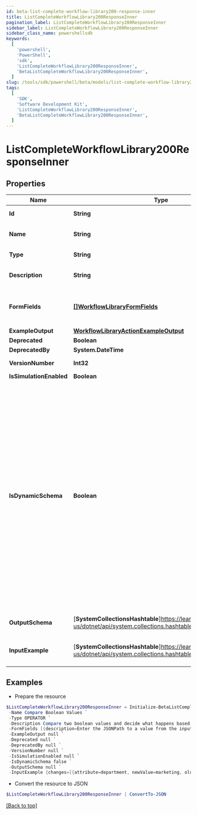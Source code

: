 ```yaml
---
id: beta-list-complete-workflow-library200-response-inner
title: ListCompleteWorkflowLibrary200ResponseInner
pagination_label: ListCompleteWorkflowLibrary200ResponseInner
sidebar_label: ListCompleteWorkflowLibrary200ResponseInner
sidebar_class_name: powershellsdk
keywords:
  [
    'powershell',
    'PowerShell',
    'sdk',
    'ListCompleteWorkflowLibrary200ResponseInner',
    'BetaListCompleteWorkflowLibrary200ResponseInner',
  ]
slug: /tools/sdk/powershell/beta/models/list-complete-workflow-library200-response-inner
tags:
  [
    'SDK',
    'Software Development Kit',
    'ListCompleteWorkflowLibrary200ResponseInner',
    'BetaListCompleteWorkflowLibrary200ResponseInner',
  ]
---
```


# ListCompleteWorkflowLibrary200ResponseInner

## Properties

| Name | Type | Description | Notes |
| --- | --- | --- | --- |
| **Id** | **String** | Operator ID. | [optional] |
| **Name** | **String** | Operator friendly name | [optional] |
| **Type** | **String** | Operator type | [optional] |
| **Description** | **String** | Description of the operator | [optional] |
| **FormFields** | [**[]WorkflowLibraryFormFields**](workflow-library-form-fields) | One or more inputs that the operator accepts | [optional] |
| **ExampleOutput** | [**WorkflowLibraryActionExampleOutput**](workflow-library-action-example-output) |  | [optional] |
| **Deprecated** | **Boolean** |  | [optional] |
| **DeprecatedBy** | **System.DateTime** |  | [optional] |
| **VersionNumber** | **Int32** | Version number | [optional] |
| **IsSimulationEnabled** | **Boolean** |  | [optional] |
| **IsDynamicSchema** | **Boolean** | Determines whether the dynamic output schema is returned in place of the action's output schema. The dynamic schema lists non-static properties, like properties of a workflow form where each form has different fields. These will be provided dynamically based on available form fields. | [optional] |
| **OutputSchema** | [**SystemCollectionsHashtable**]https://learn.microsoft.com/en-us/dotnet/api/system.collections.hashtable?view=net-9.0 | Example output schema | [optional] |
| **InputExample** | [**SystemCollectionsHashtable**]https://learn.microsoft.com/en-us/dotnet/api/system.collections.hashtable?view=net-9.0 | Example trigger payload if applicable | [optional] |

## Examples

- Prepare the resource

```powershell
$ListCompleteWorkflowLibrary200ResponseInner = Initialize-BetaListCompleteWorkflowLibrary200ResponseInner  -Id sp:compare-boolean `
 -Name Compare Boolean Values `
 -Type OPERATOR `
 -Description Compare two boolean values and decide what happens based on the result. `
 -FormFields [{description=Enter the JSONPath to a value from the input to compare to Variable B., helpText=, label=Variable A, name=variableA.$, required=true, type=text}, {helpText=Select an operation., label=Operation, name=operator, options=[{label=Equals, value=BooleanEquals}], required=true, type=select}, {description=Enter the JSONPath to a value from the input to compare to Variable A., helpText=, label=Variable B, name=variableB.$, required=false, type=text}, {description=Enter True or False., helpText=, label=Variable B, name=variableB, required=false, type=text}] `
 -ExampleOutput null `
 -Deprecated null `
 -DeprecatedBy null `
 -VersionNumber null `
 -IsSimulationEnabled null `
 -IsDynamicSchema false `
 -OutputSchema null `
 -InputExample {changes=[{attribute=department, newValue=marketing, oldValue=sales}, {attribute=manager, newValue={id=ee769173319b41d19ccec6c235423236c, name=mean.guy, type=IDENTITY}, oldValue={id=ee769173319b41d19ccec6c235423237b, name=nice.guy, type=IDENTITY}}, {attribute=email, newValue=john.doe@gmail.com, oldValue=john.doe@hotmail.com}], identity={id=ee769173319b41d19ccec6cea52f237b, name=john.doe, type=IDENTITY}}
```

- Convert the resource to JSON

```powershell
$ListCompleteWorkflowLibrary200ResponseInner | ConvertTo-JSON
```

[[Back to top]](#)
